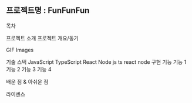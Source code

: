 ## 프로젝트명 : FunFunFun
목차

프로젝트 소개
프로젝트 개요/동기

GIF Images


기술 스택
JavaScript	TypeScript	React	Node
js	ts	react	node
구현 기능
기능 1
기능 2
기능 3
기능 4

배운 점 & 아쉬운 점

라이센스
